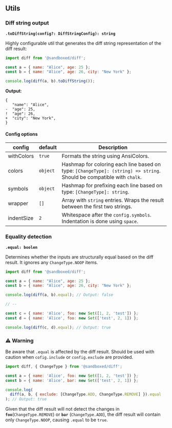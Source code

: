 ## Utils

### Diff string output

**`.toDiffString(config?: DiffStringConfig): string`**

Highly configurable util that generates the diff string representation of the diff result:

```javascript
import diff from '@sandboxed/diff';

const a = { name: "Alice", age: 25 };
const b = { name: "Alice", age: 26, city: "New York" };

console.log(diff(a, b).toDiffString());
```

**Output**:
```
{
   "name": "Alice",
-  "age": 25,
!  "age": 26,
+  "city": "New York",
}
```

#### Config options

|   config   | default  | Description |
|------------|----------|-------------|
| withColors | `true`   | Formats the string using AnsiColors. |
| colors     | `object` | Hashmap for coloring each line based on type: `[ChangeType]: (string) => string`. Should be compatible with `chalk`. |
| symbols    | `object` | Hashmap for prefixing each line based on type: `[ChangeType]: string`. |
| wrapper    | `[]` | Array with `string` entries. Wraps the result between the first two strings. |
| indentSize | `2` | Whitespace after the `config.symbols`. Indentation is done using `space`. |


### Equality detection

**`.equal: boolen`**

Determines whether the inputs are structurally equal based on the diff result. It ignores any `ChangeType.NOOP` items.

```javascript
import diff from '@sandboxed/diff';

const a = { name: "Alice", age: 25 };
const b = { name: "Alice", age: 26, city: "New York" };

console.log(diff(a, b).equal); // Output: false

// --

const c = { name: 'Alice', foo: new Set([1, 2, 'test']) };
const d = { name: 'Alice', foo: new Set(['test', 2, 1]) };

console.log(diff(c, d).equal); // Output: true
```

### ⚠️ Warning

Be aware that `.equal` is affected by the diff result. Should be used with caution when `cofig.include` or `config.exclude` are provided.

```javascript
import diff, { ChangeType } from '@sandboxed/diff';

const a = { name: 'Alice', foo: new Set([1, 2, 'test']) };
const b = { name: 'Alice', bar: new Set(['test', 2, 1]) };

console.log(
  diff(a, b, { exclude: [ChangeType.ADD, ChangeType.REMOVE] }).equal
); // Output: true
```

Given that the diff result will not detect the changes in **`foo`**(`ChangeType.REMOVE`) or **`bar`** (`ChangeType.ADD`), the diff result will contain only `ChangeType.NOOP`, causing `.equal` to be `true`.
